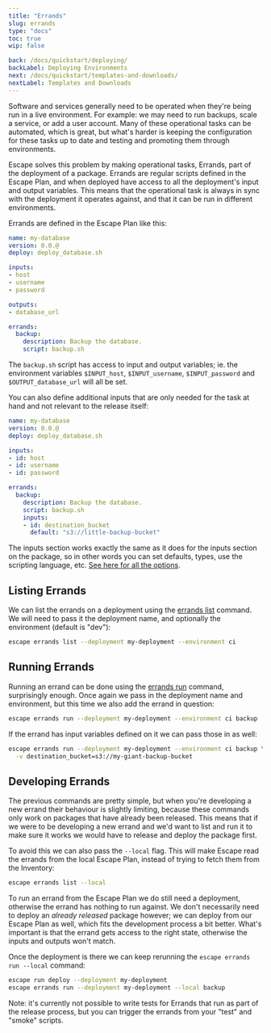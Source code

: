 ```yaml
---
title: "Errands"
slug: errands
type: "docs"
toc: true
wip: false

back: /docs/quickstart/deploying/
backLabel: Deploying Environments
next: /docs/quickstart/templates-and-downloads/
nextLabel: Templates and Downloads
---
```


Software and services generally need to be operated when they're being run in a
live environment. For example: we may need to run backups, scale a service, or
add a user account. Many of these operational tasks can be automated, which is
great, but what's harder is keeping the configuration for these tasks up to
date and testing and promoting them through environments.

Escape solves this problem by making operational tasks, Errands, part of the
deployment of a package. Errands are regular scripts defined in the Escape
Plan, and when deployed have access to all the deployment's input and output
variables. This means that the operational task is always in sync with the
deployment it operates against, and that it can be run in different
environments.

Errands are defined in the Escape Plan like this:

```yaml
name: my-database
version: 0.0.@
deploy: deploy_database.sh

inputs:
- host
- username
- password

outputs:
- database_url

errands:
  backup:
    description: Backup the database.
    script: backup.sh
```

The `backup.sh` script has access to input and output variables; ie. the
environment variables `$INPUT_host`, `$INPUT_username`, `$INPUT_password` and
`$OUTPUT_database_url` will all be set.  

You can also define additional inputs that are only needed for the task at
hand and not relevant to the release itself:

```yaml
name: my-database
version: 0.0.@
deploy: deploy_database.sh

inputs:
- id: host
- id: username
- id: password

errands:
  backup:
    description: Backup the database.
    script: backup.sh
    inputs:
    - id: destination_bucket
      default: "s3://little-backup-bucket"
```

The inputs section works exactly the same as it does for the inputs section on
the package, so in other words you can set defaults, types, use the scripting
language, etc. <a href='/docs/reference/input-and-output-variables'/>See here
for all the options</a>.

## Listing Errands

We can list the errands on a deployment using the [errands
list](/docs/reference/escape_errands_list/) command.  We will need to pass it
the deployment name, and optionally the environment (default is "dev"):

```bash
escape errands list --deployment my-deployment --environment ci
```

## Running Errands

Running an errand can be done using the [errands
run](/docs/reference/escape_errands_run/) command, surprisingly enough.
Once again we pass in the deployment name and environment, but this time we
also add the errand in question:


```bash
escape errands run --deployment my-deployment --environment ci backup
```

If the errand has input variables defined on it we can pass those in as well:

```bash
escape errands run --deployment my-deployment --environment ci backup \
  -v destination_bucket=s3://my-giant-backup-bucket
```

## Developing Errands

The previous commands are pretty simple, but when you're developing a new
errand their behaviour is slightly limiting, because these commands only work
on packages that have already been released.  This means that if
we were to be developing a new errand and we'd want to list and run it to make
sure it works we would have to release and deploy the package first.

To avoid this we can also pass the `--local` flag. This will make Escape read
the errands from the local Escape Plan, instead of trying to fetch them from the
Inventory:

```bash
escape errands list --local
```

To run an errand from the Escape Plan we do still need a deployment, otherwise
the errand has nothing to run against. We don't necessarily need to deploy an
_already released_ package however; we can deploy from our Escape Plan as well,
which fits the development process a bit better.  What's important is that the errand 
gets access to the right state, otherwise the inputs and outputs won't match.

Once the deployment is there we can keep rerunning the `escape errands run
--local` command:

```bash
escape run deploy --deployment my-deployment
escape errands run --deployment my-deployment --local backup
```

Note: it's currently not possible to write tests for Errands that run as part
of the release process, but you can trigger the errands from your "test" and
"smoke" scripts.
